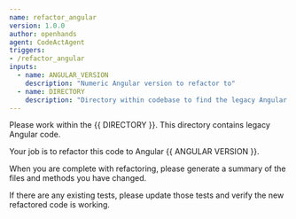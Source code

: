 ```yaml
---
name: refactor_angular
version: 1.0.0
author: openhands
agent: CodeActAgent
triggers:
- /refactor_angular
inputs:
  - name: ANGULAR_VERSION
    description: "Numeric Angular version to refactor to"
  - name: DIRECTORY
    description: "Directory within codebase to find the legacy Angular code"
---
```


Please work within the {{ DIRECTORY }}. This directory contains legacy Angular code. 

Your job is to refactor this code to Angular {{ ANGULAR VERSION }}.

When you are complete with refactoring, please generate a summary of the files and methods you have changed. 

If there are any existing tests, please update those tests and verify the new refactored code is working.
